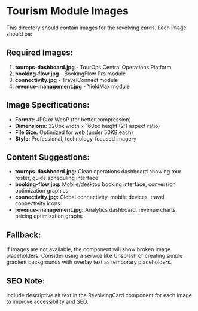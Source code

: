 # Tourism Module Images

This directory should contain images for the revolving cards. Each image should be:

## Required Images:
1. **tourops-dashboard.jpg** - TourOps Central Operations Platform
2. **booking-flow.jpg** - BookingFlow Pro module
3. **connectivity.jpg** - TravelConnect module  
4. **revenue-management.jpg** - YieldMax module

## Image Specifications:
- **Format:** JPG or WebP (for better compression)
- **Dimensions:** 320px width × 160px height (2:1 aspect ratio)
- **File Size:** Optimized for web (under 50KB each)
- **Style:** Professional, technology-focused imagery

## Content Suggestions:
- **tourops-dashboard.jpg:** Clean operations dashboard showing tour roster, guide scheduling interface
- **booking-flow.jpg:** Mobile/desktop booking interface, conversion optimization graphics
- **connectivity.jpg:** Global connectivity, mobile devices, travel connectivity icons
- **revenue-management.jpg:** Analytics dashboard, revenue charts, pricing optimization graphs

## Fallback:
If images are not available, the component will show broken image placeholders. Consider using a service like Unsplash or creating simple gradient backgrounds with overlay text as temporary placeholders.

## SEO Note:
Include descriptive alt text in the RevolvingCard component for each image to improve accessibility and SEO.